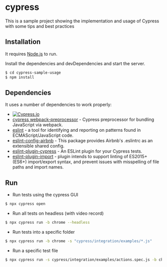 # cypress
This is a sample project showing the implementation and usage of Cypress with some tips and best practices

## Installation

It requires [Node.js](https://nodejs.org/) to run.

Install the dependencies and devDependencies and start the server.

```sh
$ cd cypress-sample-usage
$ npm install
```

## Dependencies

It uses a number of dependencies to work properly:

* [![Cypress.io](https://img.shields.io/badge/tested%20with-Cypress-04C38E.svg)](https://www.cypress.io/)
* [cypress webpack-preprocessor](https://www.npmjs.com/package/@cypress/webpack-preprocessor) - Cypress preprocessor for bundling JavaScript via webpack.
* [eslint](https://www.npmjs.com/package/eslint) - a tool for identifying and reporting on patterns found in ECMAScript/JavaScript code.
* [eslint-config-airbnb](https://www.npmjs.com/package/eslint-config-airbnb) - This package provides Airbnb's .eslintrc as an extensible shared config.
* [eslint-plugin-cypress](https://www.npmjs.com/package/eslint-plugin-cypress) - An ESLint plugin for your Cypress tests.
* [eslint-plugin-import](https://www.npmjs.com/package/eslint-plugin-import) - plugin intends to support linting of ES2015+ (ES6+) import/export syntax, and prevent issues with misspelling of file paths and import names.

## Run
  - Run tests using the cypress GUI
```sh
$ npx cypress open
```
  - Run all tests on headless (with video record)
```sh
$ npx cypress run -b chrome --headless
```
  - Run tests into a specific folder
```sh
$ npx cypress run -b chrome -s "cypress/integration/examples/*.js"
```
  - Run a specific test file
```sh
$ npx cypress run -s cypress/integration/examples/actions.spec.js -b chrome --headless
```
